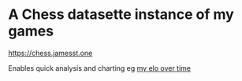 # A Chess datasette instance of my games

https://chess.jamesst.one

Enables quick analysis and charting eg [my elo over time]([https://chess.jamesst.one/chess?sql=select%0D%0A++id%2C%0D%0A++event%2C%0D%0A++site%2C%0D%0A++date%2C%0D%0A++round%2C%0D%0A++white%2C%0D%0A++black%2C%0D%0A++result%2C%0D%0A++eco%2C%0D%0A++white_elo%2C%0D%0A++black_elo%2C%0D%0A++variant%2C%0D%0A++time_control%2C%0D%0A++termination%2C%0D%0A++moves%2C%0D%0A++case%0D%0A++++when+black+%3D+%27jamesmstone%27+then+black_elo%0D%0A++++else+white_elo%0D%0A++end+as+james_elo%0D%0Afrom%0D%0A++games%0D%0Aorder+by%0D%0A++id%0D%0Alimit%0D%0A++101#g.mark=line&g.x_column=date&g.x_type=temporal&g.y_column=james_elo&g.y_type=quantitative&g.color_column=result](https://chess.jamesst.one/chess?sql=select%0D%0A++id%2C%0D%0A++event%2C%0D%0A++site%2C%0D%0A++date%2C%0D%0A++round%2C%0D%0A++white%2C%0D%0A++black%2C%0D%0A++result%2C%0D%0A++eco%2C%0D%0A++white_elo%2C%0D%0A++black_elo%2C%0D%0A++variant%2C%0D%0A++time_control%2C%0D%0A++termination%2C%0D%0A++moves%2C%0D%0A++case%0D%0A++++when+black+%3D+%27jamesmstone%27+then+black_elo%0D%0A++++else+white_elo%0D%0A++end+as+james_elo%0D%0Afrom%0D%0A++games%0D%0Aorder+by%0D%0A++date%0D%0Alimit%0D%0A++101#g.mark=line&g.x_column=date&g.x_type=temporal&g.y_column=james_elo&g.y_type=quantitative))

